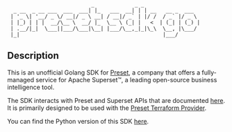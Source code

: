 ```
                           _             _ _                  
  _ __  _ __ ___  ___  ___| |_   ___  __| | | __   __ _  ___  
 | '_ \| '__/ _ \/ __|/ _ \ __| / __|/ _` | |/ /  / _` |/ _ \ 
 | |_) | | |  __/\__ \  __/ |_  \__ \ (_| |   <  | (_| | (_) |
 | .__/|_|  \___||___/\___|\__| |___/\__,_|_|\_\  \__, |\___/ 
 |_|                                              |___/       
```
## Description

This is an unofficial Golang SDK for [Preset](https://preset.io/), a company that offers a fully-managed service for Apache Superset™, a leading open-source business intelligence tool.

The SDK interacts with Preset and Superset APIs that are documented [here](https://api-docs.preset.io/). It is primarily designed to be used with the [Preset Terraform Provider](https://github.com/vadivelselvaraj/terraform-provider-preset).

You can find the Python version of this SDK [here](https://github.com/preset-io/backend-sdk/).
